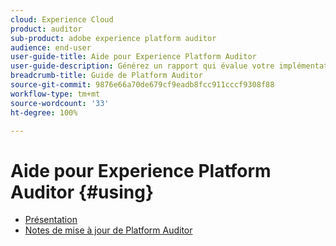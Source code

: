 ```yaml
---
cloud: Experience Cloud
product: auditor
sub-product: adobe experience platform auditor
audience: end-user
user-guide-title: Aide pour Experience Platform Auditor
user-guide-description: Générez un rapport qui évalue votre implémentation d’Adobe Experience Cloud et vous suggère des améliorations.
breadcrumb-title: Guide de Platform Auditor
source-git-commit: 9876e66a70de679cf9eadb8fcc911cccf9308f88
workflow-type: tm+mt
source-wordcount: '33'
ht-degree: 100%

---
```



# Aide pour Experience Platform Auditor {#using}

+ [Présentation](overview.md)
+ [Notes de mise à jour de Platform Auditor](release-notes.md)
